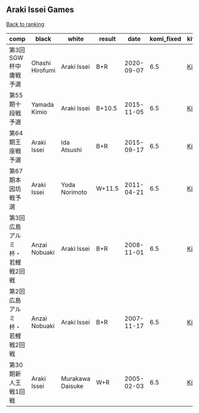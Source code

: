 ## Araki Issei Games

[Back to ranking](../../index.md)




| **comp** | **black** | **white** | **result** | **date** | **komi_fixed** | **kifu** | 
| --- | --- | --- | --- | --- | --- | --- |
| 第3回SGW杯中庸戦予選 | Ohashi Hirofumi | Araki Issei | B+R | 2020-09-07 | 6.5 | [Kifu](https://kifudepot.net/kifucontents.php?id=QWF4OuhhauScgummav6mfg%3D%3D) | 
| 第55期十段戦予選 | Yamada Kimio | Araki Issei | B+10.5 | 2015-11-05 | 6.5 | [Kifu](https://kifudepot.net/kifucontents.php?id=L9XQXSGYOgr3pdy0JVN7Xw%3D%3D) | 
| 第64期王座戦予選 | Araki Issei | Ida Atsushi | B+R | 2015-09-17 | 6.5 | [Kifu](https://kifudepot.net/kifucontents.php?id=XT0%2BxBXqc%2BfvzLzkDj7sFw%3D%3D) | 
| 第67期本因坊戦予選 | Araki Issei | Yoda Norimoto | W+11.5 | 2011-04-21 | 6.5 | [Kifu](https://kifudepot.net/kifucontents.php?id=7OrG0KhI6TdZJ618OJsMow%3D%3D) | 
| 第3回広島アルミ杯・若鯉戦2回戦 | Anzai Nobuaki | Araki Issei | B+R | 2008-11-01 | 6.5 | [Kifu](https://kifudepot.net/kifucontents.php?id=afds%2Blsm%2FDzKIpHg%2FcCICA%3D%3D) | 
| 第2回広島アルミ杯・若鯉戦2回戦 | Anzai Nobuaki | Araki Issei | B+R | 2007-11-17 | 6.5 | [Kifu](https://kifudepot.net/kifucontents.php?id=dZa9%2FBrBVx7Pv%2FuMeSXtvA%3D%3D) | 
| 第30期新人王戦1回戦 | Araki Issei | Murakawa Daisuke | W+R | 2005-02-03 | 6.5 | [Kifu](https://kifudepot.net/kifucontents.php?id=G8hODLpm4gORPBBo3bsVLw%3D%3D) |





